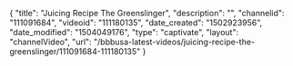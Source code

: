 {
    "title": "Juicing Recipe  The Greenslinger",
    "description": "",
    "channelid": "111091684",
    "videoid": "111180135",
    "date_created": "1502923956",
    "date_modified": "1504049176",
    "type": "captivate",
    "layout": "channelVideo",
    "url": "\/bbbusa-latest-videos\/juicing-recipe-the-greenslinger\/111091684-111180135"
}